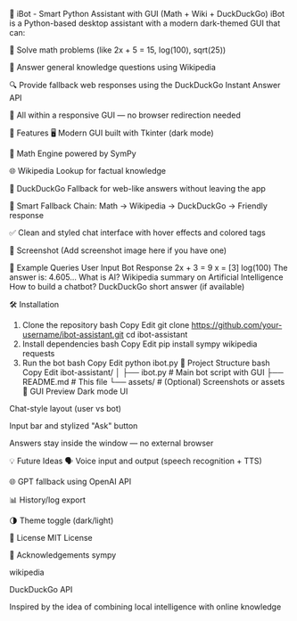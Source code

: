🧠 iBot - Smart Python Assistant with GUI (Math + Wiki + DuckDuckGo)
iBot is a Python-based desktop assistant with a modern dark-themed GUI that can:

🧮 Solve math problems (like 2x + 5 = 15, log(100), sqrt(25))

📘 Answer general knowledge questions using Wikipedia

🔍 Provide fallback web responses using the DuckDuckGo Instant Answer API

💬 All within a responsive GUI — no browser redirection needed

🚀 Features
🖥️ Modern GUI built with Tkinter (dark mode)

🧠 Math Engine powered by SymPy

🌐 Wikipedia Lookup for factual knowledge

🦆 DuckDuckGo Fallback for web-like answers without leaving the app

🤖 Smart Fallback Chain:
Math → Wikipedia → DuckDuckGo → Friendly response

✅ Clean and styled chat interface with hover effects and colored tags

📸 Screenshot
(Add screenshot image here if you have one)

🧪 Example Queries
User Input	Bot Response
2x + 3 = 9	x = [3]
log(100)	The answer is: 4.605...
What is AI?	Wikipedia summary on Artificial Intelligence
How to build a chatbot?	DuckDuckGo short answer (if available)

🛠️ Installation
1. Clone the repository
bash
Copy
Edit
git clone https://github.com/your-username/ibot-assistant.git
cd ibot-assistant
2. Install dependencies
bash
Copy
Edit
pip install sympy wikipedia requests
3. Run the bot
bash
Copy
Edit
python ibot.py
📁 Project Structure
bash
Copy
Edit
ibot-assistant/
│
├── ibot.py               # Main bot script with GUI
├── README.md             # This file
└── assets/               # (Optional) Screenshots or assets
🎨 GUI Preview
Dark mode UI

Chat-style layout (user vs bot)

Input bar and stylized "Ask" button

Answers stay inside the window — no external browser

💡 Future Ideas
🗣️ Voice input and output (speech recognition + TTS)

🌐 GPT fallback using OpenAI API

📊 History/log export

🌗 Theme toggle (dark/light)

📄 License
MIT License

🙌 Acknowledgements
sympy

wikipedia

DuckDuckGo API

Inspired by the idea of combining local intelligence with online knowledge
